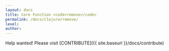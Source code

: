 ```yaml
---
layout: docs
title: Core Function <code>remove</code>
permalink: /docs/clojure/remove/
level: 
author: 
---
```


Help wanted! Please visit  [CONTRIBUTE]({{ site.baseurl }}/docs/contribute)
